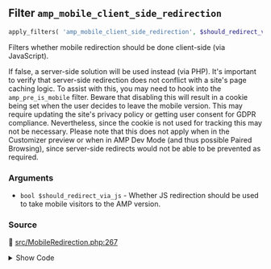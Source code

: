## Filter `amp_mobile_client_side_redirection`

```php
apply_filters( 'amp_mobile_client_side_redirection', $should_redirect_via_js );
```

Filters whether mobile redirection should be done client-side (via JavaScript).

If false, a server-side solution will be used instead (via PHP). It&#039;s important to verify that server-side redirection does not conflict with a site&#039;s page caching logic. To assist with this, you may need to hook into the `amp_pre_is_mobile` filter.
 Beware that disabling this will result in a cookie being set when the user decides to leave the mobile version. This may require updating the site&#039;s privacy policy or getting user consent for GDPR compliance. Nevertheless, since the cookie is not used for tracking this may not be necessary.
 Please note that this does not apply when in the Customizer preview or when in AMP Dev Mode (and thus possible Paired Browsing), since server-side redirects would not be able to be prevented as required.

### Arguments

* `bool $should_redirect_via_js` - Whether JS redirection should be used to take mobile visitors to the AMP version.

### Source

:link: [src/MobileRedirection.php:267](/src/MobileRedirection.php#L267)

<details>
<summary>Show Code</summary>

```php
return (bool) apply_filters( 'amp_mobile_client_side_redirection', true );
```

</details>
